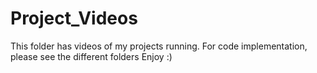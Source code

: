 # Project_Videos
This folder has videos of my projects running.
For code implementation, please see the different folders
Enjoy :)
